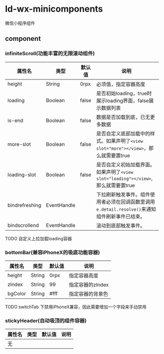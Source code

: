 # ld-wx-minicomponents
微信小程序组件

## component
### infiniteScroll(功能丰富的无限滚动组件)
|属性名|类型|默认值|说明
|----|---|---|---|
|height|String|0rpx|必须值，指定容器高度
|loading|Boolean|false|是否初始loading，true时展示loading界面，false展示数据列表|
|is-end|Boolean|false|数据是否加载到底，已无更多数据|
|more-slot|Boolean|false|是否自定义底部加载中的样式。如果声明了`<view slot="more"></view>`，那么就需要置true|
|loading-slot|Boolean|false|是否自定义初始加载界面。如果声明了`<view slot="loading"></view>`,那么就需要置true|
|bindrefreshing|EventHandle||下拉刷新触发事件。组件使用者必须在回调函数里调用`e.detail.resolve()`来通知组件刷新事件已结束。
|bindscrollend|EventHandle||滚动到底部触发事件。

TODO 自定义上拉加载loading容器

### bottomBar(兼容iPhoneX的吸底功能容器)
|属性名|类型|默认值|说明
|----|---|---|---|
|height|String|0rpx|指定容器高度
|zIndex|String|99|指定容器的zIndex
|bgColor|String|#fff|指定容器的背景色

TODO switchTab 下禁用iPhoneX兼容，因此需要增加一个字段来手动禁用

### stickyHeader(自动吸顶的组件容器)
|属性名|类型|默认值|说明
|----|---|---|---|
|无|||
